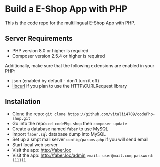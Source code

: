# Build a E-Shop App with PHP

This is the code repo for the multilingual E-Shop App with PHP.

## Server Requirements

- PHP version 8.0 or higher is required
- Composer version 2.5.4 or higher is required

Additionally, make sure that the following extensions are enabled in your PHP:

- json (enabled by default - don't turn it off)
- [libcurl](http://php.net/manual/en/curl.requirements.php) if you plan to use the HTTP\CURLRequest library


## Installation

- Clone the repo: `git clone https://github.com/vitalii4709/codePhp-shop.git`
- Go into the repo: `cd codePhp-shop` then `composer update`
- Create a database named `faber` to use MySQL
- Import `faber.sql` database dump into MySQL
- Set up a smpt mail server `config/params.php` if you will send email
- Start local web server 
- Visit the app: <http://faber.loc>
- Visit the app: <http://faber.loc/admin> `email: user@mail.com`, `password: 111111`
